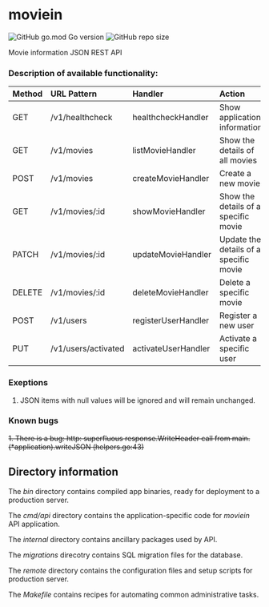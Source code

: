 # moviein

![GitHub go.mod Go version](https://img.shields.io/github/go-mod/go-version/twofold-one/moviein?color=lightblue&style=for-the-badge&logo=go) ![GitHub repo size](https://img.shields.io/github/repo-size/twofold-one/moviein?color=lightblue&style=for-the-badge)

Movie information JSON REST API

### Description of available functionality:

| Method | URL Pattern         | Handler             | Action                                 |
| :----- | :------------------ | :------------------ | :------------------------------------- |
| GET    | /v1/healthcheck     | healthcheckHandler  | Show application information           |
| GET    | /v1/movies          | listMovieHandler    | Show the details of all movies         |
| POST   | /v1/movies          | createMovieHandler  | Create a new movie                     |
| GET    | /v1/movies/:id      | showMovieHandler    | Show the details of a specific movie   |
| PATCH  | /v1/movies/:id      | updateMovieHandler  | Update the details of a specific movie |
| DELETE | /v1/movies/:id      | deleteMovieHandler  | Delete a specific movie                |
| POST   | /v1/users           | registerUserHandler | Register a new user                    |
| PUT    | /v1/users/activated | activateUserHandler | Activate a specific user               |

### Exeptions

1. JSON items with null values will be ignored and will remain unchanged.

### Known bugs

~~1. There is a bug: http: superfluous response.WriteHeader call from main.(\*application).writeJSON (helpers.go:43)~~

## Directory information

The _bin_ directory contains compiled app binaries, ready for deployment to a production server.

The _cmd/api_ directory contains the application-specific code for _moviein_ API application.

The _internal_ directory contains ancillary packages used by API.

The _migrations_ direcotry contains SQL migration files for the database.

The _remote_ directory contains the configuration files and setup scripts for production server.

The _Makefile_ contains recipes for automating common administrative tasks.
